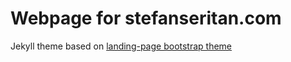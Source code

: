 # Webpage for stefanseritan.com

Jekyll theme based on [landing-page bootstrap theme ](http://startbootstrap.com/templates/landing-page/)
